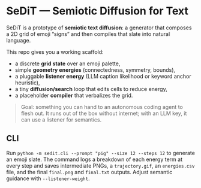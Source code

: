 # SeDiT — Semiotic Diffusion for Text

SeDiT is a prototype of **semiotic text diffusion**: a generator that composes a 2D grid of emoji “signs” and then compiles that slate into natural language.

This repo gives you a working scaffold:
- a discrete **grid state** over an emoji palette,
- simple **geometry energies** (connectedness, symmetry, bounds),
- a pluggable **listener energy** (LLM caption likelihood or keyword anchor heuristic),
- a tiny **diffusion/search** loop that edits cells to reduce energy,
- a placeholder **compiler** that verbalizes the grid.

> Goal: something you can hand to an autonomous coding agent to flesh out. It runs out of the box without internet; with an LLM key, it can use a listener for semantics.

## CLI

Run `python -m sedit.cli --prompt "pig" --size 12 --steps 12` to generate an
emoji slate. The command logs a breakdown of each energy term at every step and
saves intermediate PNGs, a `trajectory.gif`, an `energies.csv` file, and the
final `final.png` and `final.txt` outputs. Adjust semantic guidance with
`--listener-weight`.
